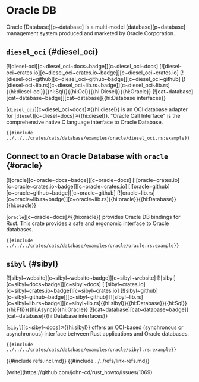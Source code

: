 # Oracle DB

Oracle [Database][p~database] is a multi-model [database][p~database] management system produced and marketed by Oracle Corporation.

## `diesel_oci` {#diesel_oci}

[![diesel-oci][c~diesel_oci~docs~badge]][c~diesel_oci~docs] [![diesel-oci~crates.io][c~diesel_oci~crates.io~badge]][c~diesel_oci~crates.io] [![diesel-oci~github][c~diesel_oci~github~badge]][c~diesel_oci~github] [![diesel-oci~lib.rs][c~diesel_oci~lib.rs~badge]][c~diesel_oci~lib.rs]{{hi:diesel-oci}}{{hi:Sql}}{{hi:Oci}}{{hi:Diesel}}{{hi:Oracle}} [![cat~database][cat~database~badge]][cat~database]{{hi:Database interfaces}}

[`diesel_oci`][c~diesel_oci~docs]↗{{hi:diesel}} is an OCI database adapter for [`diesel`][c~diesel~docs]↗{{hi:diesel}}. "Oracle Call Interface" is the comprehensive native C language interface to Oracle Database.

```rust,editable,noplayground
{{#include ../../../crates/cats/database/examples/oracle/diesel_oci.rs:example}}
```

## Connect to an Oracle Database with `oracle` {#oracle}

[![oracle][c~oracle~docs~badge]][c~oracle~docs] [![oracle~crates.io][c~oracle~crates.io~badge]][c~oracle~crates.io] [![oracle~github][c~oracle~github~badge]][c~oracle~github] [![oracle~lib.rs][c~oracle~lib.rs~badge]][c~oracle~lib.rs]{{hi:oracle}}{{hi:Database}}{{hi:oracle}}

[`oracle`][c~oracle~docs]↗{{hi:oracle}} provides Oracle DB bindings for Rust. This crate provides a safe and ergonomic interface to Oracle databases.

```rust,editable,noplayground
{{#include ../../../crates/cats/database/examples/oracle/oracle.rs:example}}
```

## `sibyl` {#sibyl}

[![sibyl~website][c~sibyl~website~badge]][c~sibyl~website] [![sibyl][c~sibyl~docs~badge]][c~sibyl~docs] [![sibyl~crates.io][c~sibyl~crates.io~badge]][c~sibyl~crates.io] [![sibyl~github][c~sibyl~github~badge]][c~sibyl~github] [![sibyl~lib.rs][c~sibyl~lib.rs~badge]][c~sibyl~lib.rs]{{hi:sibyl}}{{hi:Database}}{{hi:Sql}}{{hi:Ffi}}{{hi:Async}}{{hi:Oracle}} [![cat~database][cat~database~badge]][cat~database]{{hi:Database interfaces}}

[`sibyl`][c~sibyl~docs]↗{{hi:sibyl}} offers an OCI-based (synchronous or asynchronous) interface between Rust applications and Oracle databases.

```rust,editable,noplayground
{{#include ../../../crates/cats/database/examples/oracle/sibyl.rs:example}}
```

{{#include refs.incl.md}}
{{#include ../../refs/link-refs.md}}

<div class="hidden">
[write](https://github.com/john-cd/rust_howto/issues/1069)
</div>
